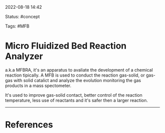  2022-08-18  14:42

Status: #concept 

Tags: #MFB 

# Micro Fluidized Bed Reaction Analyzer

a.k.a MFBRA, it's an apparatus to avaliate the development of a chemical reaction tipically. A MFB is used to conduct the reaction gas-solid, or gas-gas with solid catalict and analyze the evolution monitoring the gas products in a mass spectometer.

It's used to improve gas-solid contact, better control of the reaction temperature, less use of reactants and it's safer then a larger reaction.






---
# References

